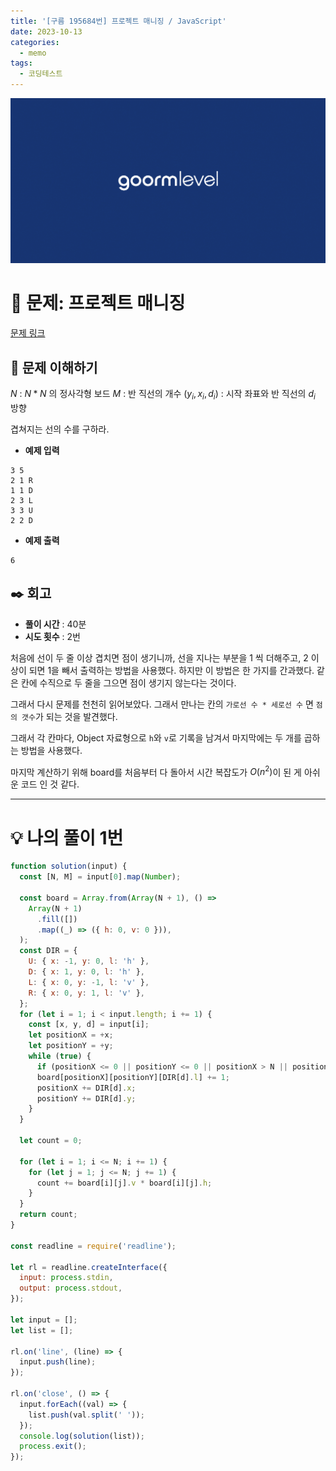 ```yaml
---
title: '[구름 195684번] 프로젝트 매니징 / JavaScript'
date: 2023-10-13
categories:
  - memo
tags:
  - 코딩테스트
---
```


![](images/Pasted%20image%2020231012050100.png)

# 📝 문제: 프로젝트 매니징

[문제 링크](https://level.goorm.io/exam/195684/%ED%94%84%EB%A1%9C%EC%A0%9D%ED%8A%B8-%EB%A7%A4%EB%8B%88%EC%A7%95/quiz/1)

## 🎯 문제 이해하기

$N$ : $N*N$ 의 정사각형 보드 $M$ : 반 직선의 개수 $(y_i,x_i,d_i)$ : 시작 좌표와 반 직선의 $d_i$ 방향

겹쳐지는 선의 수를 구하라.

- **예제 입력**

```
3 5
2 1 R
1 1 D
2 3 L
3 3 U
2 2 D
```

- **예제 출력**

```
6
```

## ✒️ 회고

- **풀이 시간** : 40분
- **시도 횟수** : 2번

처음에 선이 두 줄 이상 겹치면 점이 생기니까, 선을 지나는 부분을 1 씩 더해주고, 2 이상이 되면 1을 빼서 출력하는 방법을 사용했다. 하지만 이 방법은 한 가지를 간과했다. 같은 칸에 수직으로 두 줄을 그으면 점이 생기지 않는다는 것이다.

그래서 다시 문제를 천천히 읽어보았다. 그래서 만나는 칸의 `가로선 수 * 세로선 수` 면 `점의 갯수`가 되는 것을 발견했다.

그래서 각 칸마다, Object 자료형으로 `h`와 `v`로 기록을 남겨서 마지막에는 두 개를 곱하는 방법을 사용했다.

마지막 계산하기 위해 board를 처음부터 다 돌아서 시간 복잡도가 $O(n^2)$이 된 게 아쉬운 코드 인 것 같다.

---

# 💡 나의 풀이 1번

```js
function solution(input) {
  const [N, M] = input[0].map(Number);

  const board = Array.from(Array(N + 1), () =>
    Array(N + 1)
      .fill([])
      .map((_) => ({ h: 0, v: 0 })),
  );
  const DIR = {
    U: { x: -1, y: 0, l: 'h' },
    D: { x: 1, y: 0, l: 'h' },
    L: { x: 0, y: -1, l: 'v' },
    R: { x: 0, y: 1, l: 'v' },
  };
  for (let i = 1; i < input.length; i += 1) {
    const [x, y, d] = input[i];
    let positionX = +x;
    let positionY = +y;
    while (true) {
      if (positionX <= 0 || positionY <= 0 || positionX > N || positionY > N) break;
      board[positionX][positionY][DIR[d].l] += 1;
      positionX += DIR[d].x;
      positionY += DIR[d].y;
    }
  }

  let count = 0;

  for (let i = 1; i <= N; i += 1) {
    for (let j = 1; j <= N; j += 1) {
      count += board[i][j].v * board[i][j].h;
    }
  }
  return count;
}

const readline = require('readline');

let rl = readline.createInterface({
  input: process.stdin,
  output: process.stdout,
});

let input = [];
let list = [];

rl.on('line', (line) => {
  input.push(line);
});

rl.on('close', () => {
  input.forEach((val) => {
    list.push(val.split(' '));
  });
  console.log(solution(list));
  process.exit();
});
```
